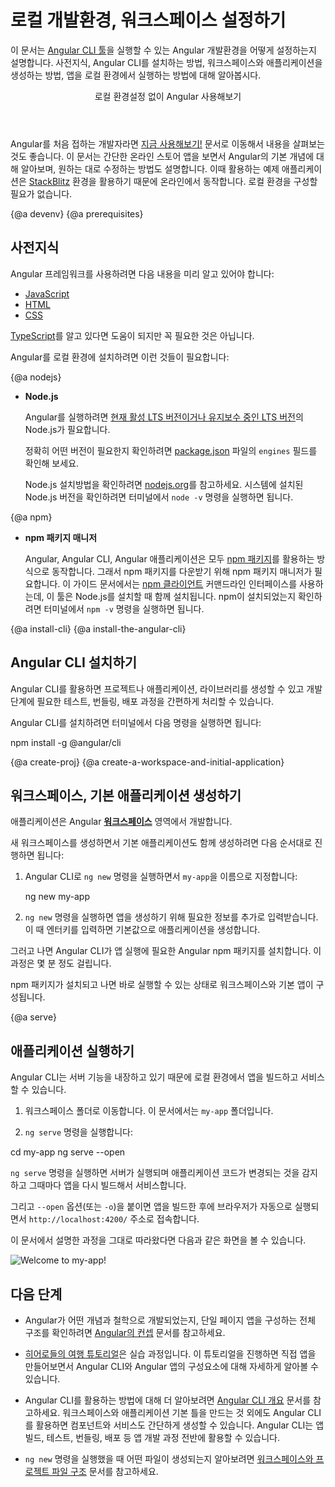 <!--
# Setting up the local environment and workspace
-->
# 로컬 개발환경, 워크스페이스 설정하기


<!--
This guide explains how to set up your environment for Angular development using the [Angular CLI tool](cli "CLI command reference").
It includes information about prerequisites, installing the CLI, creating an initial workspace and starter app, and running that app locally to verify your setup.


<div class="callout is-helpful">
<header>Try Angular without local setup</header>

If you are new to Angular, you might want to start with [Try it now!](start), which introduces the essentials of Angular in the context of a ready-made basic online store app that you can examine and modify. This standalone tutorial takes advantage of the interactive [StackBlitz](https://stackblitz.com/) environment for online development. You don't need to set up your local environment until you're ready.

</div>
-->
이 문서는 [Angular CLI 툴](cli "CLI command reference")을 실행할 수 있는 Angular 개발환경을 어떻게 설정하는지 설명합니다.
사전지식, Angular CLI를 설치하는 방법, 워크스페이스와 애플리케이션을 생성하는 방법, 앱을 로컬 환경에서 실행하는 방법에 대해 알아봅시다.


<div class="callout is-helpful">
<header>로컬 환경설정 없이 Angular 사용해보기</header>

Angular를 처음 접하는 개발자라면 [지금 사용해보기!](start) 문서로 이동해서 내용을 살펴보는 것도 좋습니다.
이 문서는 간단한 온라인 스토어 앱을 보면서 Angular의 기본 개념에 대해 알아보며, 원하는 대로 수정하는 방법도 설명합니다.
이때 활용하는 예제 애플리케이션은 [StackBlitz](https://stackblitz.com/) 환경을 활용하기 때문에 온라인에서 동작합니다.
로컬 환경을 구성할 필요가 없습니다.

</div>


{@a devenv}
{@a prerequisites}
<!--
## Prerequisites
-->
## 사전지식

<!--
To use the Angular framework, you should be familiar with the following:

* [JavaScript](https://developer.mozilla.org/en-US/docs/Web/JavaScript/A_re-introduction_to_JavaScript)
* [HTML](https://developer.mozilla.org/docs/Learn/HTML/Introduction_to_HTML)
* [CSS](https://developer.mozilla.org/docs/Learn/CSS/First_steps)

Knowledge of [TypeScript](https://www.typescriptlang.org/) is helpful, but not required.

To install Angular on your local system, you need the following:

{@a nodejs}

* **Node.js**

  Angular requires an [active LTS or maintenance LTS](https://nodejs.org/about/releases) version of Node.js.

  <div class="alert is-helpful">

  For information about specific version requirements, see the `engines` key in the [package.json](https://unpkg.com/browse/@angular/core/package.json) file.

  </div>

  For more information on installing Node.js, see [nodejs.org](https://nodejs.org "Nodejs.org").
  If you are unsure what version of Node.js runs on your system, run `node -v` in a terminal window.

{@a npm}

* **npm package manager**

  Angular, the Angular CLI, and Angular applications depend on [npm packages](https://docs.npmjs.com/getting-started/what-is-npm) for many features and functions.
  To download and install npm packages, you need an npm package manager.
  This guide uses the [npm client](https://docs.npmjs.com/cli/install) command line interface, which is installed with `Node.js` by default.
  To check that you have the npm client installed, run `npm -v` in a terminal window.
-->
Angular 프레임워크를 사용하려면 다음 내용을 미리 알고 있어야 합니다:

* [JavaScript](https://developer.mozilla.org/en-US/docs/Web/JavaScript/A_re-introduction_to_JavaScript)
* [HTML](https://developer.mozilla.org/docs/Learn/HTML/Introduction_to_HTML)
* [CSS](https://developer.mozilla.org/docs/Learn/CSS/First_steps)

[TypeScript](https://www.typescriptlang.org/)를 알고 있다면 도움이 되지만 꼭 필요한 것은 아닙니다.

Angular를 로컬 환경에 설치하려면 이런 것들이 필요합니다:

{@a nodejs}

* **Node.js**
  
  Angular를 실행하려면 [현재 활성 LTS 버전이거나 유지보수 중인 LTS 버전](https://nodejs.org/about/releases)의 Node.js가 필요합니다.

  <div class="alert is-helpful">

  정확히 어떤 버전이 필요한지 확인하려면 [package.json](https://unpkg.com/browse/@angular/core/package.json) 파일의 `engines` 필드를 확인해 보세요.

  </div>

  Node.js 설치방법을 확인하려면 [nodejs.org](https://nodejs.org "Nodejs.org")를 참고하세요.
  시스템에 설치된 Node.js 버전을 확인하려면 터미널에서 `node -v` 명령을 실행하면 됩니다.

{@a npm}

* **npm 패키지 매니저**

  Angular, Angular CLI, Angular 애플리케이션은 모두 [npm 패키지](https://docs.npmjs.com/getting-started/what-is-npm)를 활용하는 방식으로 동작합니다.
  그래서 npm 패키지를 다운받기 위해 npm 패키지 매니저가 필요합니다.
  이 가이드 문서에서는 [npm 클라이언트](https://docs.npmjs.com/cli/install) 커맨드라인 인터페이스를 사용하는데, 이 툴은 Node.js를 설치할 때 함께 설치됩니다.
  npm이 설치되었는지 확인하려면 터미널에서 `npm -v` 명령을 실행하면 됩니다.




{@a install-cli}
{@a install-the-angular-cli}
<!--
## Install the Angular CLI
-->
## Angular CLI 설치하기

<!--
You use the Angular CLI to create projects, generate application and library code, and perform a variety of ongoing development tasks such as testing, bundling, and deployment.

To install the Angular CLI, open a terminal window and run the following command:

<code-example language="sh">
  npm install -g @angular/cli<aio-angular-dist-tag class="pln"></aio-angular-dist-tag>
</code-example>
-->
Angular CLI를 활용하면 프로젝트나 애플리케이션, 라이브러리를 생성할 수 있고 개발 단계에 필요한 테스트, 번들링, 배포 과정을 간편하게 처리할 수 있습니다.

Angular CLI를 설치하려면 터미널에서 다음 명령을 실행하면 됩니다:

<code-example language="sh">
  npm install -g @angular/cli<aio-angular-dist-tag class="pln"></aio-angular-dist-tag>
</code-example>


{@a create-proj}
{@a create-a-workspace-and-initial-application}
<!--
## Create a workspace and initial application
-->
## 워크스페이스, 기본 애플리케이션 생성하기

<!--
You develop apps in the context of an Angular [**workspace**](guide/glossary#workspace).

To create a new workspace and initial starter app:

1. Run the CLI command `ng new` and provide the name `my-app`, as shown here:

   <code-example language="sh">
      ng new my-app

    </code-example>

2. The `ng new` command prompts you for information about features to include in the initial app. Accept the defaults by pressing the Enter or Return key.

The Angular CLI installs the necessary Angular npm packages and other dependencies. This can take a few minutes.

The CLI creates a new workspace and a simple Welcome app, ready to run.
-->
애플리케이션은 Angular [**워크스페이스**](guide/glossary#workspace) 영역에서 개발합니다.

새 워크스페이스를 생성하면서 기본 애플리케이션도 함께 생성하려면 다음 순서대로 진행하면 됩니다:

1. Angular CLI로 `ng new` 명령을 실행하면서 `my-app`을 이름으로 지정합니다:

    <code-example language="sh">
      ng new my-app

    </code-example>

2. `ng new` 명령을 실행하면 앱을 생성하기 위해 필요한 정보를 추가로 입력받습니다. 이 때 엔터키를 입력하면 기본값으로 애플리케이션을 생성합니다.

그러고 나면 Angular CLI가 앱 실행에 필요한 Angular npm 패키지를 설치합니다. 이 과정은 몇 분 정도 걸립니다.

npm 패키지가 설치되고 나면 바로 실행할 수 있는 상태로 워크스페이스와 기본 앱이 구성됩니다.


{@a serve}

<!--
## Run the application
-->
## 애플리케이션 실행하기

<!--
The Angular CLI includes a server, so that you can build and serve your app locally.

1. Navigate to the workspace folder, such as `my-app`.

1. Run the following command:

<code-example language="sh">
  cd my-app
  ng serve --open
</code-example>

The `ng serve` command launches the server, watches your files,
and rebuilds the app as you make changes to those files.

The `--open` (or just `-o`) option automatically opens your browser
to `http://localhost:4200/`.

If your installation and setup was successful, you should see a page similar to the following.
-->
Angular CLI는 서버 기능을 내장하고 있기 때문에 로컬 환경에서 앱을 빌드하고 서비스할 수 있습니다.

1. 워크스페이스 폴더로 이동합니다. 이 문서에서는 `my-app` 폴더입니다.

1. `ng serve` 명령을 실행합니다:

<code-example language="sh">
  cd my-app
  ng serve --open
</code-example>

`ng serve` 명령을 실행하면 서버가 실행되며 애플리케이션 코드가 변경되는 것을 감지하고 그때마다 앱을 다시 빌드해서 서비스합니다.

그리고 `--open` 옵션(또는 `-o`)을 붙이면 앱을 빌드한 후에 브라우저가 자동으로 실행되면서 `http://localhost:4200/` 주소로 접속합니다.

이 문서에서 설명한 과정을 그대로 따라왔다면 다음과 같은 화면을 볼 수 있습니다.

<div class="lightbox">
  <img src='generated/images/guide/setup-local/app-works.png' alt="Welcome to my-app!">
</div>


<!--
## Next steps
-->
## 다음 단계

<!--
* For a more thorough introduction to the fundamental concepts and terminology of Angular single-page app architecture and design principles, read the [Angular Concepts](guide/architecture) section.

* Work through the [Tour of Heroes Tutorial](tutorial), a complete hands-on exercise that introduces you to the app development process using the Angular CLI and walks through important subsystems.

* To learn more about using the Angular CLI, see the [CLI Overview](cli "CLI Overview"). In addition to creating the initial workspace and app scaffolding, you can use the CLI to generate Angular code such as components and services. The CLI supports the full development cycle, including building, testing, bundling, and deployment.

* For more information about the Angular files generated by `ng new`, see [Workspace and Project File Structure](guide/file-structure).
-->
* Angular가 어떤 개념과 철학으로 개발되었는지, 단일 페이지 앱을 구성하는 전체 구조를 확인하려면 [Angular의 컨셉](guide/architecture) 문서를 참고하세요.

* [히어로들의 여행 튜토리얼](tutorial)은 실습 과정입니다. 이 튜토리얼을 진행하면 직접 앱을 만들어보면서 Angular CLI와 Angular 앱의 구성요소에 대해 자세하게 알아볼 수 있습니다.

* Angular CLI를 활용하는 방법에 대해 더 알아보려면 [Angular CLI 개요](cli "CLI Overview") 문서를 참고하세요. 워크스페이스와 애플리케이션 기본 틀을 만드는 것 외에도 Angular CLI를 활용하면 컴포넌트와 서비스도 간단하게 생성할 수 있습니다. Angular CLI는 앱 빌드, 테스트, 번들링, 배포 등 앱 개발 과정 전반에 활용할 수 있습니다.

* `ng new` 명령을 실행했을 때 어떤 파일이 생성되는지 알아보려면 [워크스페이스와 프로젝트 파일 구조](guide/file-structure) 문서를 참고하세요.
